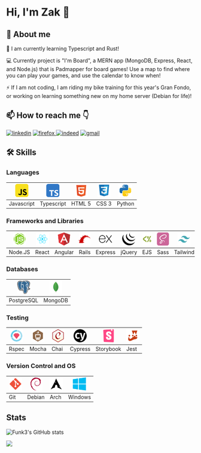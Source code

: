 # Hi, I'm Zak 👋

## 🚀 About me 

🌱 I am currently learning Typescript and Rust!

💻  Currently project is "I'm Board", a MERN app (MongoDB, Express, React, and Node.js) that is Padmapper for board games! Use a map to find where you can play your games, and use the calendar to know when! 

⚡  If I am not coding, I am riding my bike training for this year's Gran Fondo, or working on learning something new on my home server (Debian for life)!


## 📫 How to reach me 👇
<a href='https://www.linkedin.com/in/zak-johansson/' target="_blank"><img alt='linkedin' src='https://img.shields.io/badge/Linkedin-100000?style=for-the-badge&logo=linkedin&logoColor=white&labelColor=0072b1&color=0072b1'/></a> <a href='https://www.zakj.ca' target="_blank"><img alt='firefox' src='https://img.shields.io/badge/Website-100000?style=for-the-badge&logo=firefox&logoColor=white&labelColor=E66000&color=E66000'/></a><a href='https://resume.creddle.io/resume/9auaegc7g31' target="_blank"> <a href='https://resume.creddle.io/resume/9auaegc7g31' target="_blank"><img alt='indeed' src='https://img.shields.io/badge/Resume-100000?style=for-the-badge&logo=indeed&logoColor=white&labelColor=003A9B&color=003A9B'/></a> <a href='mailto:zak.johansson@gmail.com' target="_blank"><img alt='gmail' src='https://img.shields.io/badge/Email-100000?style=for-the-badge&logo=gmail&logoColor=white&labelColor=DB4437&color=DB4437'/></a>


## 🛠 Skills

### Languages
| <img src='https://github.com/Funk3/Funk3/blob/test/svg/javascript-svgrepo-com.svg' width="35" height="35"> | <img src='https://github.com/Funk3/Funk3/blob/test/svg/typescript-svgrepo-com.svg' width="35" height="35"> | <img src='https://github.com/Funk3/Funk3/blob/test/svg/html-5-svgrepo-com.svg' width="35" height="35"> | <img src='https://github.com/Funk3/Funk3/blob/test/svg/css-svgrepo-com.svg' width="35" height="35"> | <img src='https://github.com/Funk3/Funk3/blob/test/svg/python-svgrepo-com.svg' width="35" height="35">
|--|--|--|--|--|
|Javascript|Typescript|HTML 5|CSS 3|Python|

### Frameworks and Libraries

|<img src='https://github.com/Funk3/Funk3/blob/test/svg/node2-svgrepo-com.svg' width="35" height="35"> |<img src='https://github.com/Funk3/Funk3/blob/test/svg/react-javascript-js-framework-facebook-svgrepo-com.svg' width="35" height="35"> |<img src='https://github.com/Funk3/Funk3/blob/test/svg/angular-icon-svgrepo-com.svg' width="35" height="35"> |<img src='https://github.com/Funk3/Funk3/blob/test/svg/rails-svgrepo-com.svg' width="35" height="35"> |<img src='https://github.com/Funk3/Funk3/blob/test/svg/express-svgrepo-com.svg' width="35" height="35"> |<img src='https://github.com/Funk3/Funk3/blob/test/svg/jquery-svgrepo-com.svg' width="35" height="35"> |<img src='https://github.com/Funk3/Funk3/blob/test/svg/ejs-svgrepo-com.svg' width="35" height="35"> |<img src='https://github.com/Funk3/Funk3/blob/test/svg/sass-svgrepo-com.svg' width="35" height="35"> |<img src='https://github.com/Funk3/Funk3/blob/test/svg/tailwind-svgrepo-com.svg' width="35" height="35">
|--|--|--|--|--|--|--|--|--|
|Node.JS|React|Angular|Rails|Express|jQuery|EJS|Sass|Tailwind

### Databases

<img src='https://github.com/Funk3/Funk3/blob/test/svg/postgresql-svgrepo-com.svg' width="35" height="35"> |<img src='https://github.com/Funk3/Funk3/blob/test/svg/mongo-svgrepo-com.svg' width="35" height="35"> |
|--|--|
|PostgreSQL|MongoDB|

### Testing

<img src='https://github.com/Funk3/Funk3/blob/test/svg/rspec-svgrepo-com.svg' width="35" height="35"> |<img src='https://github.com/Funk3/Funk3/blob/test/svg/mocha-svgrepo-com.svg' width="35" height="35"> |<img src='https://github.com/Funk3/Funk3/blob/test/svg/chai-svgrepo-com.svg' width="35" height="35"> |<img src='https://github.com/Funk3/Funk3/blob/test/svg/cypress-svgrepo-com.svg' width="35" height="35"> |<img src='https://github.com/Funk3/Funk3/blob/test/svg/storybook-icon-svgrepo-com.svg' width="35" height="35"> |<img src='https://github.com/Funk3/Funk3/blob/test/svg/jest-svgrepo-com.svg' width="35" height="35"> |
|--|--|--|--|--|--|
|Rspec|Mocha|Chai|Cypress|Storybook|Jest

### Version Control and OS

<img src='https://github.com/Funk3/Funk3/blob/test/svg/git-svgrepo-com.svg' width="35" height="35"> |<img src='https://github.com/Funk3/Funk3/blob/test/svg/debian-svgrepo-com.svg' width="35" height="35"> |<img src='https://github.com/Funk3/Funk3/blob/test/svg/arch-svgrepo-com.svg' width="35" height="35"> |<img src='https://github.com/Funk3/Funk3/blob/test/svg/windows-azure-svgrepo-com.svg' width="35" height="35"> |
|--|--|--|--|
|Git|Debian|Arch|Windows|
## Stats
![Funk3's GitHub stats](https://github-readme-stats.vercel.app/api?username=Funk3&show_icons=true&theme=github_dark)

![](https://komarev.com/ghpvc/?username=Funk3&color=58A6FF)

